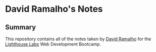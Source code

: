 # David Ramalho's Notes

## Summary

This repository contains all of the notes taken by [David Ramalho](https://github.com/davidRamalho) for the [Lighthouse Labs](https://www.lighthouselabs.ca/) Web Development Bootcamp.
